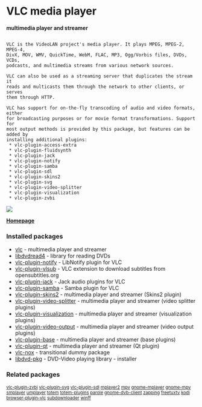 # VLC media player

__multimedia player and streamer__

```

VLC is the VideoLAN project's media player. It plays MPEG, MPEG-2, MPEG-4,
DivX, MOV, WMV, QuickTime, WebM, FLAC, MP3, Ogg/Vorbis files, DVDs, VCDs,
podcasts, and multimedia streams from various network sources.

VLC can also be used as a streaming server that duplicates the stream it
reads and multicasts them through the network to other clients, or serves
them through HTTP.

VLC has support for on-the-fly transcoding of audio and video formats, either
for broadcasting purposes or for movie format transformations. Support for
most output methods is provided by this package, but features can be added by
installing additional plugins:
 * vlc-plugin-access-extra
 * vlc-plugin-fluidsynth
 * vlc-plugin-jack
 * vlc-plugin-notify
 * vlc-plugin-samba
 * vlc-plugin-sdl
 * vlc-plugin-skins2
 * vlc-plugin-svg
 * vlc-plugin-video-splitter
 * vlc-plugin-visualization
 * vlc-plugin-zvbi

```

[![](https://screenshots.debian.net/thumbnail/vlc/)](https://screenshots.debian.net/screenshot/vlc/)


 **[Homepage](http://www.videolan.org/vlc/)**

### Installed packages

* [vlc](https://packages.debian.org/stretch/vlc) - multimedia player and streamer
* [libdvdread4](https://packages.debian.org/stretch/libdvdread4) - library for reading DVDs
* [vlc-plugin-notify](https://packages.debian.org/stretch/vlc-plugin-notify) - LibNotify plugin for VLC
* [vlc-plugin-vlsub](https://packages.debian.org/stretch/vlc-plugin-vlsub) - VLC extension to download subtitles from opensubtitles.org
* [vlc-plugin-jack](https://packages.debian.org/stretch/vlc-plugin-jack) - Jack audio plugins for VLC
* [vlc-plugin-samba](https://packages.debian.org/stretch/vlc-plugin-samba) - Samba plugin for VLC
* [vlc-plugin-skins2](https://packages.debian.org/stretch/vlc-plugin-skins2) - multimedia player and streamer (Skins2 plugin)
* [vlc-plugin-video-splitter](https://packages.debian.org/stretch/vlc-plugin-video-splitter) - multimedia player and streamer (video splitter plugins)
* [vlc-plugin-visualization](https://packages.debian.org/stretch/vlc-plugin-visualization) - multimedia player and streamer (visualization plugins)
* [vlc-plugin-video-output](https://packages.debian.org/stretch/vlc-plugin-video-output) - multimedia player and streamer (video output plugins)
* [vlc-plugin-base](https://packages.debian.org/stretch/vlc-plugin-base) - multimedia player and streamer (base plugins)
* [vlc-plugin-qt](https://packages.debian.org/stretch/vlc-plugin-qt) - multimedia player and streamer (Qt plugin)
* [vlc-nox](https://packages.debian.org/stretch/vlc-nox) - transitional dummy package
* [libdvd-pkg](https://packages.debian.org/stretch/libdvd-pkg) - DVD-Video playing library - installer

### Related packages

<sub> [vlc-plugin-zvbi](https://packages.debian.org/stretch/vlc-plugin-zvbi) [vlc-plugin-svg](https://packages.debian.org/stretch/vlc-plugin-svg) [vlc-plugin-sdl](https://packages.debian.org/stretch/vlc-plugin-sdl) [mplayer2](https://packages.debian.org/stretch/mplayer2) [mpv](https://packages.debian.org/stretch/mpv) [gnome-mplayer](https://packages.debian.org/stretch/gnome-mplayer) [gnome-mpv](https://packages.debian.org/stretch/gnome-mpv) [smplayer](https://packages.debian.org/stretch/smplayer) [umplayer](https://packages.debian.org/stretch/umplayer) [totem](https://packages.debian.org/stretch/totem) [totem-plugins](https://packages.debian.org/stretch/totem-plugins) [parole](https://packages.debian.org/stretch/parole) [gnome-dvb-client](https://packages.debian.org/stretch/gnome-dvb-client) [zapping](https://packages.debian.org/stretch/zapping) [freetuxtv](https://packages.debian.org/stretch/freetuxtv) [kodi](https://packages.debian.org/stretch/kodi) [browser-plugin-vlc](https://packages.debian.org/stretch/browser-plugin-vlc) [subdownloader](https://packages.debian.org/stretch/subdownloader) [winff](https://packages.debian.org/stretch/winff)  </sub>
